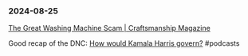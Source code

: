 ### 2024-08-25

[The Great Washing Machine Scam | Craftsmanship Magazine](https://craftsmanship.net/the-great-washing-machine-scam/)

Good recap of the DNC: [How would Kamala Harris govern?](https://www.economist.com/podcasts/2024/08/23/how-would-kamala-harris-govern) #podcasts

